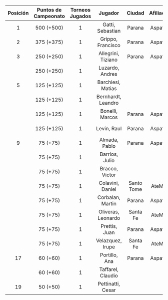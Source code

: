 |  Posición  |  Puntos de Campeonato  |  Torneos Jugados  |      Jugador       |   Ciudad   |  Afiliación  |  Puntos sumados  |
|:----------:|:----------------------:|:-----------------:|:------------------:|:----------:|:------------:|:----------------:|
|     1      |       500 (+500)       |         1         |  Gatti, Sebastian  |   Parana   |   Aspatem    |    500 (T01)     |
|     2      |       375 (+375)       |         1         | Grippo, Francisco  |   Parana   |   Aspatem    |    375 (T01)     |
|     3      |       250 (+250)       |         1         | Allegrini, Tiziano |   Parana   |   Aspatem    |    250 (T01)     |
|            |       250 (+250)       |         1         |  Luzardo, Andres   |            |              |    250 (T01)     |
|     5      |       125 (+125)       |         1         | Barchiesi, Matias  |            |              |    125 (T01)     |
|            |       125 (+125)       |         1         | Bernhardt, Leandro |            |              |    125 (T01)     |
|            |       125 (+125)       |         1         |  Bonelli, Marcos   |   Parana   |   Aspatem    |    125 (T01)     |
|            |       125 (+125)       |         1         |    Levin, Raul     |   Parana   |   Aspatem    |    125 (T01)     |
|     9      |        75 (+75)        |         1         |   Almada, Pablo    |   Parana   |   Aspatem    |     75 (T01)     |
|            |        75 (+75)        |         1         |   Barrios, Julio   |            |              |     75 (T01)     |
|            |        75 (+75)        |         1         |   Bracco, Victor   |            |              |     75 (T01)     |
|            |        75 (+75)        |         1         |  Colavini, Daniel  | Santo Tome |   AteMeLi    |     75 (T01)     |
|            |        75 (+75)        |         1         |  Corbalan, Martin  |   Parana   |   Aspatem    |     75 (T01)     |
|            |        75 (+75)        |         1         | Oliveras, Leonardo |  Santa Fe  |   AteMeLi    |     75 (T01)     |
|            |        75 (+75)        |         1         |   Prettis, Juan    |   Parana   |   Aspatem    |     75 (T01)     |
|            |        75 (+75)        |         1         |  Velazquez, Irupe  |  Santa Fe  |   AteMeLi    |     75 (T01)     |
|     17     |        60 (+60)        |         1         |   Portillo, Ana    |   Parana   |   Aspatem    |     60 (T01)     |
|            |        60 (+60)        |         1         | Taffarel, Claudio  |            |              |     60 (T01)     |
|     19     |        50 (+50)        |         1         | Pettinatti, Cesar  |            |              |     50 (T01)     |